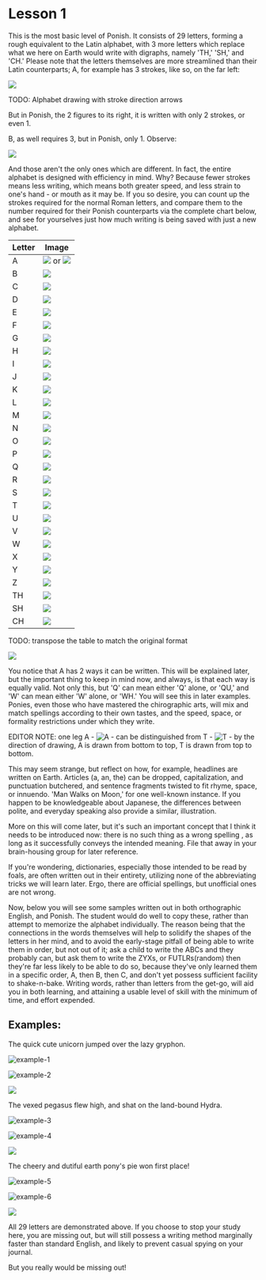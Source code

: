 # Lesson 1

This is the most basic level of Ponish. It consists of 29 letters, forming a
rough equivalent to the Latin alphabet, with 3 more letters which replace what
we here on Earth would write with digraphs, namely 'TH,' 'SH,' and 'CH.' Please
note that the letters themselves are more streamlined than their Latin
counterparts; A, for example has 3 strokes, like so, on the far left:

![](./original-images/001.png)

TODO: Alphabet drawing with stroke direction arrows

But in Ponish, the 2 figures to its right, it is written with only 2 strokes, or
even 1.

B, as well requires 3, but in Ponish, only 1. Observe:

![](./original-images/002.png)

And those aren't the only ones which are different. In fact, the entire alphabet
is designed with efficiency in mind. Why? Because fewer strokes means less
writing, which means both greater speed, and less strain to one's hand - or
mouth as it may be. If you so desire, you can count up the strokes required for
the normal Roman letters, and compare them to the number required for their
Ponish counterparts via the complete chart below, and see for yourselves just
how much writing is being saved with just a new alphabet.

| Letter | Image                                                           |
| ------ | --------------------------------------------------------------- |
| A      | ![](./alphabet/A-two-legs.svg) or ![](./alphabet/A-one-leg.svg) |
| B      | ![](./alphabet/B.svg)                                           |
| C      | ![](./alphabet/C.svg)                                           |
| D      | ![](./alphabet/D.svg)                                           |
| E      | ![](./alphabet/E.svg)                                           |
| F      | ![](./alphabet/F.svg)                                           |
| G      | ![](./alphabet/G.svg)                                           |
| H      | ![](./alphabet/H.svg)                                           |
| I      | ![](./alphabet/I.svg)                                           |
| J      | ![](./alphabet/J.svg)                                           |
| K      | ![](./alphabet/K.svg)                                           |
| L      | ![](./alphabet/L.svg)                                           |
| M      | ![](./alphabet/M.svg)                                           |
| N      | ![](./alphabet/N.svg)                                           |
| O      | ![](./alphabet/O.svg)                                           |
| P      | ![](./alphabet/P.svg)                                           |
| Q      | ![](./alphabet/Q.svg)                                           |
| R      | ![](./alphabet/R.svg)                                           |
| S      | ![](./alphabet/S.svg)                                           |
| T      | ![](./alphabet/T.svg)                                           |
| U      | ![](./alphabet/U.svg)                                           |
| V      | ![](./alphabet/V.svg)                                           |
| W      | ![](./alphabet/W.svg)                                           |
| X      | ![](./alphabet/X.svg)                                           |
| Y      | ![](./alphabet/Y.svg)                                           |
| Z      | ![](./alphabet/Z.svg)                                           |
| TH     | ![](./alphabet/ð.svg)                                           |
| SH     | ![](./alphabet/ʃ.svg)                                           |
| CH     | ![](./alphabet/ʧ.svg)                                           |

TODO: transpose the table to match the original format

![](./original-images/003.png)

You notice that A has 2 ways it can be written. This will be explained later,
but the important thing to keep in mind now, and always, is that each way is
equally valid. Not only this, but 'Q' can mean either 'Q' alone, or 'QU,' and
'W' can mean either 'W' alone, or 'WH.' You will see this in later examples.
Ponies, even those who have mastered the chirographic arts, will mix and match
spellings according to their own tastes, and the speed, space, or formality
restrictions under which they write.

EDITOR NOTE: one leg A - ![A](./alphabet/A-one-leg.svg) - can be distinguished
from T - ![T](./alphabet/T.svg) - by the direction of drawing,
A is drawn from bottom to top, T is drawn from top to bottom.

This may seem strange, but reflect on how, for example, headlines are written on
Earth. Articles (a, an, the) can be dropped, capitalization, and punctuation
butchered, and sentence fragments twisted to fit rhyme, space, or innuendo. 'Man
Walks on Moon,' for one well-known instance. If you happen to be knowledgeable
about Japanese, the differences between polite, and everyday speaking also
provide a similar, illustration.

More on this will come later, but it's such an important concept that I think it
needs to be introduced now: there is no such thing as a wrong spelling , as long
as it successfully conveys the intended meaning. File that away in your
brain-housing group for later reference.

If you're wondering, dictionaries, especially those intended to be read by
foals, are often written out in their entirety, utilizing none of the
abbreviating tricks we will learn later. Ergo, there are official spellings, but
unofficial ones are not wrong.

Now, below you will see some samples written out in both orthographic English,
and Ponish. The student would do well to copy these, rather than attempt to
memorize the alphabet individually. The reason being that the connections in the
words themselves will help to solidify the shapes of the letters in her mind,
and to avoid the early-stage pitfall of being able to write them in order, but
not out of it; ask a child to write the ABCs and they probably can, but ask them
to write the ZYXs, or FUTLRs(random) then they're far less likely to be able to
do so, because they've only learned them in a specific order, A, then B, then C,
and don't yet possess sufficient facility to shake-n-bake. Writing words, rather
than letters from the get-go, will aid you in both learning, and attaining a
usable level of skill with the minimum of time, and effort expended.

## Examples:

The quick cute unicorn jumped over the lazy gryphon.

![example-1](./lesson-1/example-1.svg)

![example-2](./lesson-1/example-2.svg)

![](./original-images/004.png)

The vexed pegasus flew high, and shat on the land-bound Hydra.

![example-3](./lesson-1/example-3.svg)

![example-4](./lesson-1/example-4.svg)

![](./original-images/005.png)

The cheery and dutiful earth pony's pie won first place!

![example-5](./lesson-1/example-5.svg)

![example-6](./lesson-1/example-6.svg)

![](./original-images/006.png)

All 29 letters are demonstrated above. If you choose to stop your study here,
you are missing out, but will still possess a writing method marginally faster
than standard English, and likely to prevent casual spying on your journal.

But you really would be missing out!
